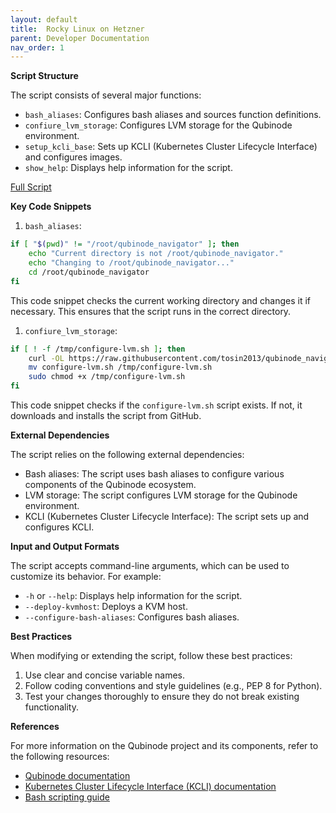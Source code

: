```yaml
---
layout: default
title:  Rocky Linux on Hetzner
parent: Developer Documentation
nav_order: 1
---
```

**Script Structure**

The script consists of several major functions:

* `bash_aliases`: Configures bash aliases and sources function definitions.
* `confiure_lvm_storage`: Configures LVM storage for the Qubinode environment.
* `setup_kcli_base`: Sets up KCLI (Kubernetes Cluster Lifecycle Interface) and configures images.
* `show_help`: Displays help information for the script.

[Full Script](https://github.com/tosin2013/qubinode_navigator/blob/main/rocky-linux-hetzner.sh)

**Key Code Snippets**

1. `bash_aliases`:
```bash
if [ "$(pwd)" != "/root/qubinode_navigator" ]; then
    echo "Current directory is not /root/qubinode_navigator."
    echo "Changing to /root/qubinode_navigator..."
    cd /root/qubinode_navigator
fi
```
This code snippet checks the current working directory and changes it if necessary. This ensures that the script runs in the correct directory.

1. `confiure_lvm_storage`:
```bash
if [ ! -f /tmp/configure-lvm.sh ]; then
    curl -OL https://raw.githubusercontent.com/tosin2013/qubinode_navigator/main/dependancies/equinix-rocky/configure-lvm.sh
    mv configure-lvm.sh /tmp/configure-lvm.sh
    sudo chmod +x /tmp/configure-lvm.sh
fi
```
This code snippet checks if the `configure-lvm.sh` script exists. If not, it downloads and installs the script from GitHub.

**External Dependencies**

The script relies on the following external dependencies:

* Bash aliases: The script uses bash aliases to configure various components of the Qubinode ecosystem.
* LVM storage: The script configures LVM storage for the Qubinode environment.
* KCLI (Kubernetes Cluster Lifecycle Interface): The script sets up and configures KCLI.

**Input and Output Formats**

The script accepts command-line arguments, which can be used to customize its behavior. For example:

* `-h` or `--help`: Displays help information for the script.
* `--deploy-kvmhost`: Deploys a KVM host.
* `--configure-bash-aliases`: Configures bash aliases.

**Best Practices**

When modifying or extending the script, follow these best practices:

1. Use clear and concise variable names.
2. Follow coding conventions and style guidelines (e.g., PEP 8 for Python).
3. Test your changes thoroughly to ensure they do not break existing functionality.

**References**

For more information on the Qubinode project and its components, refer to the following resources:

* [Qubinode documentation](https://qubinode.readthedocs.io/en/latest/)
* [Kubernetes Cluster Lifecycle Interface (KCLI) documentation](https://kcli.readthedocs.io/en/latest/)
* [Bash scripting guide](https://tldp.org/LDP/abs/html/index.html)